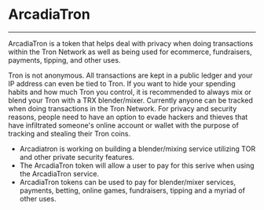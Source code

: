 # ArcadiaTron
_____________
ArcadiaTron is a token that helps deal with privacy when doing transactions within the Tron Network as well as being used for ecommerce, fundraisers, payments, tipping, and other uses.

Tron is not anonymous. All transactions are kept in a public ledger and your IP address can even be tied to Tron. If you want to hide your spending habits and how much Tron you control, it is recommended to always mix or blend your Tron with a TRX blender/mixer.  Currently anyone can be tracked when doing transactions in the Tron Network.  For privacy and security reasons, people need to have an option to evade hackers and thieves that have infiltrated someone's online account or wallet with the purpose of tracking and stealing their Tron coins.  
  * Arcadiatron is working on building a blender/mixing service utilizing TOR and other private security features.
  * The ArcadiaTron token will allow a user to pay for this serive when using the ArcadiaTron service.
  * ArcadiaTron tokens can be used to pay for blender/mixer services, payments, betting, online games, fundraisers, tipping and a myriad of other uses.
